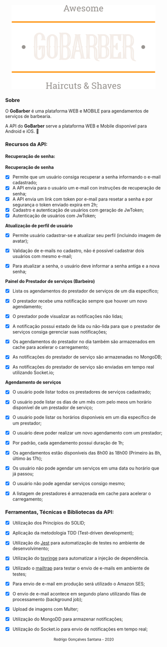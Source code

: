 <div align="center">
  <img src="logo.svg">
</div>




### Sobre
O **GoBarber** é uma plataforma WEB e MOBILE para agendamentos de serviços de barbearia.


A API do **GoBarber** serve a plataforma WEB e Mobile disponível para Android e iOS. :iphone:


### Recursos da API:

#### Recuperação de senha:


**Recuperação de senha**


- [x] Permite que um usuário consiga recuperar a senha informando o e-mail cadastrado;
- [x] A API envia para o usuário um e-mail con instruções de recuperação de senha;
- [x] A API envia um link com token por e-mail para resetar a senha e por segurança o token enviado expira em 2h;
- [x] Cadastro e autenticação de usuários com geração de JwToken;
- [x] Autenticação de usuários com JwToken;

**Atualização de perfil de usuário**


- [x] Permite usuário cadastrar-se e atualizar seu perfil (incluindo imagem de avatar);
- [x] Validação de e-mails no cadastro, não é possível cadastrar dois usuários com mesmo e-mail;
- [x] Para atualizar a senha, o usuário deve informar a senha antiga e a nova senha;


**Painel do Prestador de serviços (Barbeiro)**


- [x] Lista os agendamentos do prestador de serviços de um dia específico;
- [x] O prestador recebe uma notificação sempre que houver um novo agendamento;
- [x] O prestador pode visualizar as notificações não lidas;
- [x] A notificação possui estado de lida ou não-lida para que o prestador de serviços consiga gerenciar suas notificações;
- [x] Os agendamentos do prestador no dia também são armazenados em cache para acelerar o carregamento;
- [x] As notificações do prestador de serviço são armazenadas no MongoDB;
- [x] As notificações do prestador de serviço são enviadas em tempo real utilizando Socket.io;



**Agendamento de serviços**


- [x] O usuário pode listar todos os prestadores de serviços cadastrado;
- [x] O usuário pode listar os dias de um mês com pelo meos um horário disponível de um prestador de serviço;
- [x] O usuário pode listar os horários disponíveis em um dia específico de um prestador;
- [x] O usuário deve poder realizar um novo agendamento com um prestador;
- [x] Por padrão, cada agendamento possui duração de 1h;
- [x] Os agendamentos estão disponíveis das 8h00 às 18h00 (Primeiro às 8h, último às 17h);
- [x] Os usuário não pode agendar um serviços em uma data ou horário que já passou;
- [x] O usuário não pode agendar serviços consigo mesmo;
- [x] A listagem de prestadores é armazenada em cache para acelerar o carregamento;



### Ferramentas, Técnicas e Bibliotecas da API:

- [x] Utilização dos Princípios do SOLID;
- [x] Aplicação da metodologia TDD (Test-driven development);
- [x] Utilização do [Jest](https://jestjs.io/) para automatização de testes no ambiente de desenvolvimento;
- [x] Utilização do [tsyringe](https://github.com/microsoft/tsyringe) para automatizar a injeção de dependência.
- [x] Utilizado o [mailtrap](https://mailtrap.io/) para testar o envio de e-mails em ambiente de testes;
- [x] Para envio de e-mail em produção será utilizado o Amazon SES;
- [x] O envio de e-mail acontece em segundo plano utilizando filas de processamento (background job);
- [x] Upload de imagens com Multer;
- [x] Utilização do MongoDD para armazenar notificações;
- [x] Utilização do Socket.io para envio de notificações em tempo real;


<div align="center">
  <small>Rodrigo Gonçalves Santana - 2020</small>
</div>
